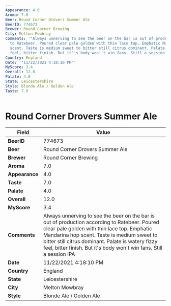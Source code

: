 ```yaml
---
Appearance: 4.0
Aroma: 7.0
Beer: Round Corner Drovers Summer Ale
BeerID: 774673
Brewer: Round Corner Brewing
City: Melton Mowbray
Comments: '"Always unnerving to see the beer on the bar is out of production according
  to Ratebeer. Poured clear pale golden with thin lace top. Emphatic Mandarina hop
  scent. Taste is medium sweet to bitter still citrus dominant. Palate is watery  fizzy
  feel, bitter finish. But it''s body won''t win fans. Still a session IPA"'
Country: England
Date: '"11/22/2021 4:18:10 PM"'
MyScore: 3.4
Overall: 12.0
Palate: 4.0
State: Leicestershire
Style: Blonde Ale / Golden Ale
Taste: 7.0
---
```


# Round Corner Drovers Summer Ale

| Field         | Value |
|---------------|-------|
| **BeerID** | 774673 |
| **Beer** | Round Corner Drovers Summer Ale |
| **Brewer** | Round Corner Brewing |
| **Aroma** | 7.0 |
| **Appearance** | 4.0 |
| **Taste** | 7.0 |
| **Palate** | 4.0 |
| **Overall** | 12.0 |
| **MyScore** | 3.4 |
| **Comments** | Always unnerving to see the beer on the bar is out of production according to Ratebeer. Poured clear pale golden with thin lace top. Emphatic Mandarina hop scent. Taste is medium sweet to bitter still citrus dominant. Palate is watery  fizzy feel, bitter finish. But it's body won't win fans. Still a session IPA |
| **Date** | 11/22/2021 4:18:10 PM |
| **Country** | England |
| **State** | Leicestershire |
| **City** | Melton Mowbray |
| **Style** | Blonde Ale / Golden Ale |
